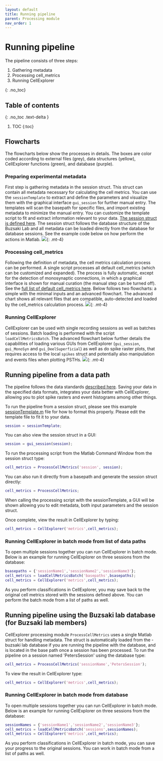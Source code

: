 ```yaml
---
layout: default
title: Running pipeline
parent: Processing module
nav_order: 1
---
```

# Running pipeline
The pipeline consists of three steps: 
1. Gathering metadata
2. Processing cell_metrics
3. Running CellExplorer

{: .no_toc}
## Table of contents
{: .no_toc .text-delta }

1. TOC
{:toc}

## Flowcharts
The flowcharts below show the processes in details. The boxes are color coded according to external files (grey), data structures (yellow), CellExplorer functions (green), and database (purple).

### Preparing experimental metadata
First step is gathering metadata in the session struct. This struct can contain all metadata necessary for calculating the cell metrics. You can use the `sessionTemplate` to extract and define the parameters and visualize them with the graphical interface `gui_session` for further manual entry. The templates will scan the basepath for specific files, and import existing metadata to minimize the manual entry. You can customize the template script to fit and extract information relevant to your data. [The session struct is defined here]({{"/datastructure/data-structure-and-format/#session-metadata"|absolute_url}}). The session struct follows the database structure of the Buzsaki Lab and all metadata can be loaded directly from the database for database sessions. See the example code below on how perform the actions in Matlab.
![](https://buzsakilab.com/wp/wp-content/uploads/2020/05/Flowcharts_Metadata.png){: .mt-4}

### Processing cell_metrics
Following the definition of metadata, the cell metrics calculation process can be performed. A single script processes all default cell_metrics (which can be customized and expanded). The process is fully automatic, except for the detection of monosynaptic connections, in which a graphical interface is shown for manual curation (the manual step can be turned off). See the [full list of default cell_metrics here]({{"/datastructure/standard-cell-metrics/"|absolute_url}}). Below follows two flowcharts: a simple with the minimal inputs and an advanced flowchart. The advanced chart shows all relevant files that are compatible, auto-detected and loaded by the cell_metrics calculation process.
![](https://buzsakilab.com/wp/wp-content/uploads/2020/05/Flowcharts_ProcessingModule.png){: .mt-4}

### Running CellExplorer
CellExplorer can be used with single recording sessions as well as batches of sessions. Batch loading is performed with the script `loadCellMetricsBatch`. The advanced flowchart below further details the capabilities of loading various GUIs from CellExplorer (`gui_session`, `gui_MonoSyn` and `gui_DeelSuperficial`) as well as do spike raster plots, that requires access to the local `spikes` struct and potentially also manipulation and events files when plotting PSTHs.
![](https://buzsakilab.com/wp/wp-content/uploads/2020/05/Flowcharts_GraphicalInterface.png){: .mt-4}

## Running pipeline from a data path
The pipeline follows the data standards [described here]({{"/datastructure/data-structure-and-format/"|absolute_url}}). Saving your data in the specified data formats, integrates your data better with CellExplorer, allowing you to plot spike rasters and event histograms among other things.

To run the pipeline from a session struct, please see this example
[sessionTemplate.m](https://github.com/petersenpeter/CellExplorer/blob/master/calc_CellMetrics/sessionTemplate.m) file for how to format this properly. Please edit the template file to fit it to your data.
```m
session = sessionTemplate;
```
You can also view the session struct in a GUI:
```m
session = gui_session(session);
```

To run the processing script from the Matlab Command Window from the session struct type:
```m
cell_metrics = ProcessCellMetrics('session', session);
```
You can also run it directly from a basepath and generate the session struct directly:
```m
cell_metrics = ProcessCellMetrics;
```
When calling the processing script with the sessionTemplate, a GUI will be shown allowing you to edit  metadata, both input parameters and the session struct. 

Once complete, view the result in CellExplorer by typing:
```m
cell_metrics = CellExplorer('metrics',cell_metrics);
```
### Running CellExplorer in batch mode from list of data paths
To open multiple sessions together you can run CellExplorer in batch mode. Below is an example for running CellExplorer on three sessions from the database:

```m
bsasepaths = {'sessionName1','sessionName2','sessionName3'};
cell_metrics = loadCellMetricsBatch('basepaths',bsasepaths);
cell_metrics = CellExplorer('metrics',cell_metrics);
```
As you perform classifications in CellExplorer, you may save back to the original cell metrics stored with the sessions defined above. You can perform the batch mode from a list of paths as well.

## Running pipeline using the Buzsaki lab database (for Buzsaki lab members)
CellExplorer processing module `ProcessCellMetrics` uses a single Matlab struct for handling metadata. The struct is automatically loaded from the -buzsaki lab database if you are running the pipeline with the database, and is located in the base path once a session has been processed. To run the pipeline on a session named 'PetersSession' using the database type:
```m
cell_metrics = ProcessCellMetrics('sessionName','PetersSession');
```
To view the result in CellExplorer type:
```m
cell_metrics = CellExplorer('metrics',cell_metrics);
```

### Running CellExplorer in batch mode from database
To open multiple sessions together you can run CellExplorer in batch mode. Below is an example for running CellExplorer on three sessions from the database:

```m
sessionNames = {'sessionName1','sessionName2','sessionName3'};
cell_metrics = loadCellMetricsBatch('sessions',sessionNames);
cell_metrics = CellExplorer('metrics',cell_metrics);
```
As you perform classifications in CellExplorer in batch mode, you can save your progress to the original sessions. You can work in batch mode from a list of paths as well.
